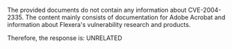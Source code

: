 The provided documents do not contain any information about CVE-2004-2335. The content mainly consists of documentation for Adobe Acrobat and information about Flexera's vulnerability research and products.

Therefore, the response is: UNRELATED